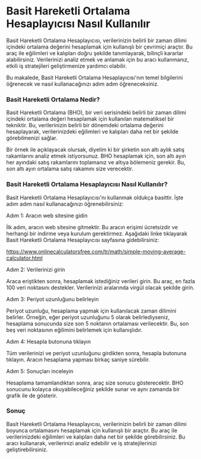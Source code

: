 Basit Hareketli Ortalama Hesaplayıcısı Nasıl Kullanılır
=======================================================

Basit Hareketli Ortalama Hesaplayıcısı, verilerinizin belirli bir zaman dilimi içindeki ortalama değerini hesaplamak için kullanışlı bir çevrimiçi araçtır. Bu araç ile eğilimleri ve kalıpları doğru şekilde tanımlayarak, bilinçli kararlar alabilirsiniz. Verilerinizi analiz etmek ve anlamak için bu aracı kullanmanız, etkili iş stratejileri geliştirmenize yardımcı olabilir.

Bu makalede, Basit Hareketli Ortalama Hesaplayıcısı'nın temel bilgilerini öğrenecek ve nasıl kullanacağınızı adım adım öğreneceksiniz.

###  Basit Hareketli Ortalama Nedir? 

Basit Hareketli Ortalama (BHO), bir veri serisindeki belirli bir zaman dilimi içindeki ortalama değeri hesaplamak için kullanılan matematiksel bir tekniktir. Bu, verilerinizin belirli bir dönemdeki ortalama değerini hesaplayarak, verilerinizdeki eğilimleri ve kalıpları daha net bir şekilde görebilmenizi sağlar.

Bir örnek ile açıklayacak olursak, diyelim ki bir şirketin son altı aylık satış rakamlarını analiz etmek istiyorsunuz. BHO hesaplamak için, son altı ayın her ayındaki satış rakamlarını toplamanız ve altıya bölemeniz gerekir. Bu, son altı ayın ortalama satış rakamını size verecektir.

###  Basit Hareketli Ortalama Hesaplayıcısı Nasıl Kullanılır? 

Basit Hareketli Ortalama Hesaplayıcısı'nı kullanmak oldukça basittir. İşte adım adım nasıl kullanacağınızı öğrenebilirsiniz:

Adım 1: Aracın web sitesine gidin

İlk adım, aracın web sitesine gitmektir. Bu aracın erişimi ücretsizdir ve herhangi bir indirme veya kurulum gerektirmez. Aşağıdaki linke tıklayarak Basit Hareketli Ortalama Hesaplayıcısı sayfasına gidebilirsiniz:

<https://www.onlinecalculatorsfree.com/tr/math/simple-moving-average-calculator.html>

Adım 2: Verilerinizi girin

Araca eriştikten sonra, hesaplamak istediğiniz verileri girin. Bu araç, en fazla 100 veri noktasını destekler. Verilerinizi aralarında virgül olacak şekilde girin.

Adım 3: Periyot uzunluğunu belirleyin

Periyot uzunluğu, hesaplama yapmak için kullanılacak zaman dilimini belirler. Örneğin, eğer periyot uzunluğunu 5 olarak belirlediyseniz, hesaplama sonucunda size son 5 noktanın ortalaması verilecektir. Bu, son beş veri noktasının eğilimini belirlemek için kullanışlıdır.

Adım 4: Hesapla butonuna tıklayın

Tüm verilerinizi ve periyot uzunluğunu girdikten sonra, hesapla butonuna tıklayın. Aracın hesaplama yapması birkaç saniye sürebilir.

Adım 5: Sonuçları inceleyin

Hesaplama tamamlandıktan sonra, araç size sonucu gösterecektir. BHO sonucunu kolayca okuyabileceğiniz şekilde sunar ve aynı zamanda bir grafik ile de gösterir.

###  Sonuç 

Basit Hareketli Ortalama Hesaplayıcısı, verilerinizin belirli bir zaman dilimi boyunca ortalamasını hesaplamak için kullanışlı bir araçtır. Bu araç ile verilerinizdeki eğilimleri ve kalıpları daha net bir şekilde görebilirsiniz. Bu aracı kullanarak, verilerinizi analiz edebilir ve iş stratejilerinizi geliştirebilirsiniz.